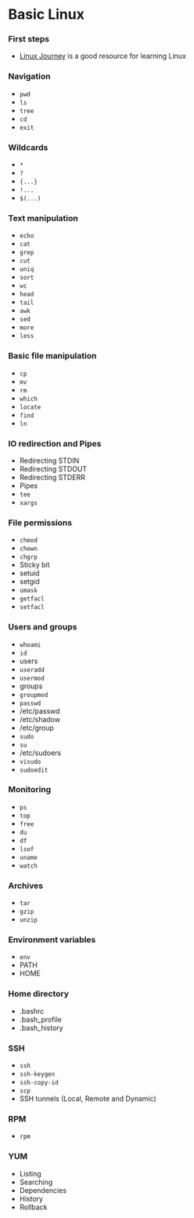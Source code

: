 # Basic Linux

### First steps
- [Linux Journey](https://linuxjourney.com/) is a good resource for learning Linux  

### Navigation
- `pwd`
- `ls`
- `tree`
- `cd`
- `exit`

### Wildcards
- `*`
- `?`
- `{...}`
- `!...`
- `$(...)`

### Text manipulation
- `echo`
- `cat`
- `grep`
- `cut`
- `uniq`
- `sort`
- `wc`
- `head`
- `tail`
- `awk`
- `sed`
- `more`
- `less`

### Basic file manipulation
- `cp`
- `mv`
- `rm`
- `which`
- `locate`
- `find`
- `ln`

### IO redirection and Pipes
- Redirecting STDIN
- Redirecting STDOUT
- Redirecting STDERR
- Pipes
- `tee`
- `xargs`

### File permissions
- `chmod`
- `chown`
- `chgrp`
- Sticky bit
- setuid
- setgid
- `umask`
- `getfacl`
- `setfacl`

### Users and groups
- `whoami`
- `id`
- users
- `useradd`
- `usermod`
- groups
- `groupmod`
- `passwd`
- /etc/passwd
- /etc/shadow
- /etc/group
- `sudo`
- `su`
- /etc/sudoers
- `visudo`
- `sudoedit`

### Monitoring
- `ps`
- `top`
- `free`
- `du`
- `df`
- `lsof`
- `uname`
- `watch`

### Archives
- `tar`
- `gzip`
- `unzip`

### Environment variables
- `env`
- PATH
- HOME

### Home directory
- .bashrc
- .bash_profile
- .bash_history

### SSH
- `ssh`
- `ssh-keygen`
- `ssh-copy-id`
- `scp`
- SSH tunnels (Local, Remote and Dynamic)

### RPM
- `rpm`

### YUM
- Listing
- Searching
- Dependencies
- History
- Rollback